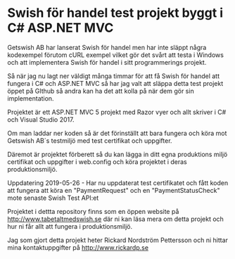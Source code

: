 # Swish för handel test projekt byggt i C# ASP.NET MVC
Getswish AB har lanserat Swish för handel men har inte släppt några kodexempel förutom cURL exempel vilket gör det svårt att testa i Windows och att implementera Swish för handel i sitt programmerings projekt.

Så när jag nu lagt ner väldigt många timmar för att få Swish för handel att fungera i C# och ASP.NET MVC så har jag valt att släppa detta test projekt öppet på GIthub så andra kan ha det att kolla på när dem gör sin implementation.

Projektet är ett ASP.NET MVC 5 projekt med Razor vyer och allt skriver i C# och Visual Studio 2017.

Om man laddar ner koden så är det förinställt att bara fungera och köra mot Getswish AB´s testmiljö med test certifikat och uppgifter.

Däremot är projektet förberett så du kan lägga in ditt egna produktions miljö certifikat och uppgifter i web.config och köra projektet i deras produktionsmiljö.

Uppdatering 2019-05-26 - Har nu uppdaterat test certifikatet och fått koden att fungera att köra en "PaymentRequest" och en "PaymentStatusCheck" mote senaste Swish Test API:et

Projektet i dettta repository finns som en öppen website på http://www.tabetaltmedswish.se där ni kan läsa mera om detta projekt och hur ni får allt att fungera i produktionsmiljö.

Jag som gjort detta projekt heter Rickard Nordström Pettersson och ni hittar mina kontaktuppgifter på http://www.rickardp.se